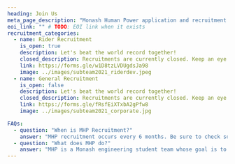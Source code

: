 ```yaml
---
heading: Join Us
meta_page_description: "Monash Human Power application and recruitment page"
eoi_link: "" # TODO: EOI link when it exists
recruitment_categories:
  - name: Rider Recruitment
    is_open: true
    description: Let's beat the world record together!
    closed_description: Recruitments are currently closed. Keep an eye out on our socials!
    link: https://forms.gle/w1D8tzLVDUgdsJa98
    image: ../images/subteam2021_riderdev.jpeg
  - name: General Recruitment
    is_open: false
    description: Let's beat the world record together!
    closed_description: Recruitments are currently closed. Keep an eye out on our socials!
    link: https://forms.gle/fRsfEiXTxbA2gPfw8
    image: ../images/subteam2021_corporate.jpg

FAQs:
  - question: "When is MHP Recruitment?"
    answer: "MHP recruitment occurs every 6 months. Be sure to check social media and this website for updates."
  - question: "What does MHP do?"
    answer: "MHP is a Monash engineering student team whose goal is to produce the fastest human powered vehicle in the world."
---
```

